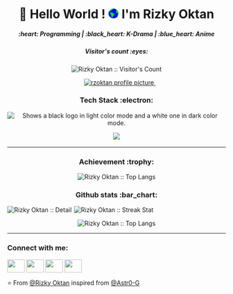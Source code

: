 
<h1 align="center">👋 Hello World !  <img src="https://raw.githubusercontent.com/rainerhosch/rainerhosch/refs/heads/main/assets/images/Earth.gif" width="24px"> I'm Rizky Oktan
</h1>
  
<h5 align="center"> :heart: Programming | :black_heart: K-Drama | :blue_heart: Anime </h5>


<h5 align="center">Visitor's count :eyes:</h5>
<p align="center">
  <img src="https://profile-counter.glitch.me/{rainerhosch}/count.svg" alt="Rizky Oktan :: Visitor's Count" />
</p>
<div align="center">
  <a href="https://www.instagram.com/rz._.ar/" target="_blank">
    <img src="https://github.com/rzoktan/rzoktan/blob/main/assets/images/ig240.png" width="auto" height="133" alt="rzoktan profile picture" style="vertical-align: top; margin-left: 15px;"/>
  </a>
  <img src="https://record.gewang.wiki/entry/1/" onError="this.style.display = 'none';" alt=""/>
</div>

<h3 align="center">Tech Stack :electron: </h3>
<p align="center">
  <picture>
    <source media="(prefers-color-scheme: dark)" srcset="https://streak-stats.demolab.com?user=rzoktan&theme=dark&hide_border=true&background=0D1117&stroke=ffffff&ring=FE0034&fire=FE0034&currStreakLabel=EBEBEB" width = 500>
    <source media="(prefers-color-scheme: light)" srcset="https://streak-stats.demolab.com?user=rzoktan&hide_border=true&background=FFFFFF&ring=FE0034&fire=FE0034&currStreakLabel=FE0034" width = 500>
    <img alt="Shows a black logo in light color mode and a white one in dark color mode." src="">
  </picture>
</p>
<p align="center">
  <a>
      <img media="(prefers-color-scheme: dark)" src="https://skillicons.dev/icons?i=nodejs,js,ts,solidity,python,php,cpp,java,golang,dart,flutter,html,css,react,nextjs,express,laravel,jquery,firebase,mongodb,elasticsearch,mysql,sqlite,vscode,androidstudio,arduino,postman,tensorflow,docker,gcp,aws,ipfs,vercel,tailwind,bootstrap,discord,npm,yarn,git,github,gitlab,md,xd,pr,ae,ps,windows,linux,ubuntu,kali&theme=dark&perline=25" />
  </a>
</p>
<hr>

<h3 align="center"> Achievement :trophy:</h3>
<p align="center"><img src="https://github-profile-trophy.vercel.app/?username=rainerhosch&theme=onedark&row=2&column=4" alt="Rizky Oktan :: Top Langs" /></p>

<!-- <h2>Github Stats</h2> -->
<h3 align="center">Github stats :bar_chart:</h3>

<p align='left'><img  width="350" src="https://github-readme-stats.vercel.app/api?username=rainerhosch&count_private=true&show_icons=true&theme=tokyonight" alt="Rizky Oktan :: Detail" />
<img align="right" width="350" src="https://github-readme-streak-stats.herokuapp.com/?user=rainerhosch&&theme=tokyonight" alt="Rizky Oktan :: Streak Stat" /></p>
<p align="center"><img width="400" src="https://github-readme-stats.vercel.app/api/top-langs/?username=rainerhosch&langs_count=10&theme=tokyonight&layout=donut" alt="Rizky Oktan :: Top Langs" /></p>


---


<h3 align="left">Connect with me:</h3>
<div align="left">
<a href="https://x.com/onchainmfer" target="blank"><img align="center" src="https://cdn.jsdelivr.net/npm/simple-icons@3.0.1/icons/twitter.svg" alt="" height="30" width="40"/></a>
<a href="https://www.linkedin.com/in/rizky-ardiansyah-5ba6b9289/" target="blank"><img align="center" src="https://cdn.jsdelivr.net/npm/simple-icons@3.0.1/icons/linkedin.svg" alt="" height="30" width="40" /></a>
<a href="https://instagram.com/rz._.ar" target="blank"><img align="center" src="https://cdn.jsdelivr.net/npm/simple-icons@3.0.1/icons/instagram.svg" alt="" height="30" width="40" /></a>
<a href="seu link" target="blank"><img align="center" src="https://cdn.jsdelivr.net/npm/simple-icons@3.0.1/icons/youtube.svg" alt="" height="30" width="40" /></a>
</div>

⭐️ From [@Rizky Oktan](https://github.com/rainerhosch) inspired from [@Astr0-G](https://github.com/Astr0-G)

